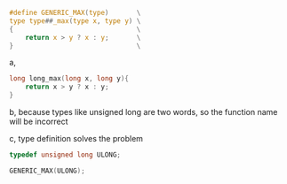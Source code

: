 ```c
#define GENERIC_MAX(type)       \
type type##_max(type x, type y) \
{                               \
    return x > y ? x : y;       \
}                               \
```

a,

```c
long long_max(long x, long y){
    return x > y ? x : y;
}
```

b,
because types like unsigned long are two words, so the function name will be incorrect

c, type definition solves the problem

```c
typedef unsigned long ULONG;

GENERIC_MAX(ULONG);
```
